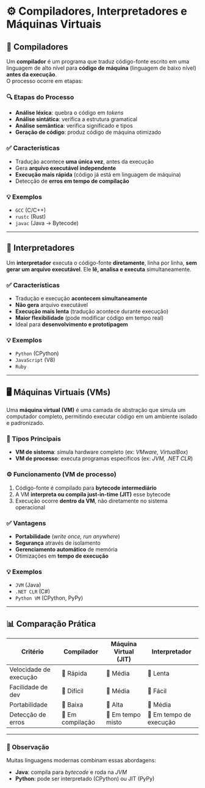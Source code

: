 # ⚙️ Compiladores, Interpretadores e Máquinas Virtuais

## 🧱 Compiladores

Um **compilador** é um programa que traduz código-fonte escrito em uma linguagem de alto nível para **código de máquina** (linguagem de baixo nível) **antes da execução**.  
O processo ocorre em etapas:

### 🔍 Etapas do Processo

- **Análise léxica**: quebra o código em *tokens*
- **Análise sintática**: verifica a estrutura gramatical
- **Análise semântica**: verifica significado e tipos
- **Geração de código**: produz código de máquina otimizado

### ✅ Características

- Tradução acontece **uma única vez**, antes da execução
- Gera **arquivo executável independente**
- **Execução mais rápida** (código já está em linguagem de máquina)
- Detecção de **erros em tempo de compilação**

### 💡 Exemplos

- `GCC` (C/C++)
- `rustc` (Rust)
- `javac` (Java → Bytecode)

---

## 🧪 Interpretadores

Um **interpretador** executa o código-fonte **diretamente**, linha por linha, **sem gerar um arquivo executável**. Ele **lê, analisa e executa** simultaneamente.

### ✅ Características

- Tradução e execução **acontecem simultaneamente**
- **Não gera** arquivo executável
- **Execução mais lenta** (tradução acontece durante execução)
- **Maior flexibilidade** (pode modificar código em tempo real)
- Ideal para **desenvolvimento e prototipagem**

### 💡 Exemplos

- `Python` (CPython)
- `JavaScript` (V8)
- `Ruby`

---

## 🖥️ Máquinas Virtuais (VMs)

Uma **máquina virtual (VM)** é uma camada de abstração que simula um computador completo, permitindo executar código em um ambiente isolado e padronizado.

### 🔄 Tipos Principais

- **VM de sistema**: simula hardware completo (ex: *VMware, VirtualBox*)
- **VM de processo**: executa programas específicos (ex: *JVM, .NET CLR*)

### ⚙️ Funcionamento (VM de processo)

1. Código-fonte é compilado para **bytecode intermediário**
2. A VM **interpreta ou compila just-in-time (JIT)** esse bytecode
3. Execução ocorre **dentro da VM**, não diretamente no sistema operacional

### ✅ Vantagens

- **Portabilidade** (*write once, run anywhere*)
- **Segurança** através de isolamento
- **Gerenciamento automático** de memória
- Otimizações em **tempo de execução**

### 💡 Exemplos

- `JVM` (Java)
- `.NET CLR` (C#)
- `Python VM` (CPython, PyPy)

---

## 📊 Comparação Prática

| Critério                | Compilador         | Máquina Virtual (JIT) | Interpretador         |
|-------------------------|--------------------|------------------------|------------------------|
| Velocidade de execução  | 🥇 Rápida           | 🥈 Média               | 🥉 Lenta               |
| Facilidade de dev       | 🥉 Difícil          | 🥈 Média               | 🥇 Fácil               |
| Portabilidade           | 🥉 Baixa            | 🥇 Alta                | 🥈 Média               |
| Detecção de erros       | 🥇 Em compilação    | 🥈 Em tempo misto      | 🥉 Em tempo de execução |

---

### 📌 Observação

Muitas linguagens modernas combinam essas abordagens:

- **Java**: compila para *bytecode* e roda na *JVM*  
- **Python**: pode ser interpretado (CPython) ou JIT (PyPy)


